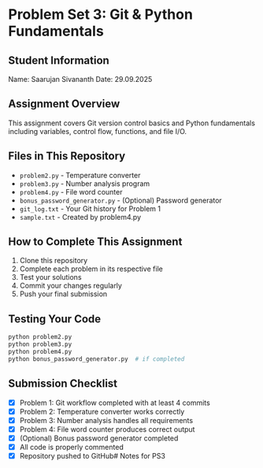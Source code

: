 # Problem Set 3: Git & Python Fundamentals

## Student Information
Name: Saarujan Sivananth
Date: 29.09.2025

## Assignment Overview
This assignment covers Git version control basics and Python fundamentals including variables, control flow, functions, and file I/O.

## Files in This Repository
- `problem2.py` - Temperature converter
- `problem3.py` - Number analysis program
- `problem4.py` - File word counter
- `bonus_password_generator.py` - (Optional) Password generator
- `git_log.txt` - Your Git history for Problem 1
- `sample.txt` - Created by problem4.py

## How to Complete This Assignment

1. Clone this repository
2. Complete each problem in its respective file
3. Test your solutions
4. Commit your changes regularly
5. Push your final submission

## Testing Your Code
```bash
python problem2.py
python problem3.py
python problem4.py
python bonus_password_generator.py  # if completed
```

## Submission Checklist
- [x] Problem 1: Git workflow completed with at least 4 commits
- [x] Problem 2: Temperature converter works correctly
- [x] Problem 3: Number analysis handles all requirements
- [x] Problem 4: File word counter produces correct output
- [x] (Optional) Bonus password generator completed
- [x] All code is properly commented
- [x] Repository pushed to GitHub# Notes for PS3
